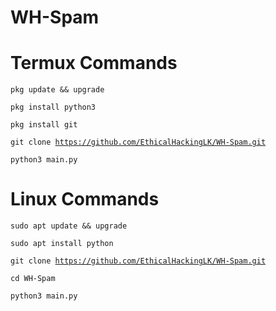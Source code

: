 # WH-Spam
<h1 >Termux Commands</h1>


<code>pkg update && upgrade </code><br>

<code>pkg install python3</code><br>

<code>pkg install git</code><br>

<code>git clone https://github.com/EthicalHackingLK/WH-Spam.git</code><br>

<code>python3 main.py</code><br>


<h1 >Linux Commands</h1>


<code>sudo apt update && upgrade</code>

<code>sudo apt install python</code>

<code>git clone https://github.com/EthicalHackingLK/WH-Spam.git</code><br>

<code>cd WH-Spam</code>

<code>python3 main.py</code><br>
